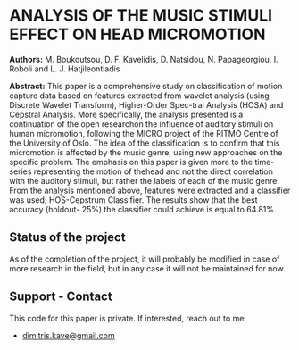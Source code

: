 # ANALYSIS OF THE MUSIC STIMULI EFFECT ON HEAD MICROMOTION

**Authors:** M. Boukoutsou, D. F. Kavelidis, D. Natsidou, N. Papageorgiou, I. Roboli and L. J. Hatjileontiadis

**Abstract:** This paper is a comprehensive study on classification of motion capture data based on features extracted from wavelet analysis (using Discrete Wavelet Transform), Higher-Order Spec-tral  Analysis  (HOSA)  and  Cepstral  Analysis.  More  specifically, the  analysis  presented  is  a  continuation  of  the  open  researchon  the  influence  of  auditory  stimuli  on  human  micromotion, following  the  MICRO  project  of  the  RITMO  Centre  of  the University of Oslo. The idea of the classification is to confirm that this micromotion is affected by the music genre, using new approaches on the specific problem. The emphasis on this paper is  given  more  to  the  time-series  representing  the  motion  of  thehead and not the direct correlation with the auditory stimuli, but rather  the  labels  of  each  of  the  music  genre.  From  the  analysis mentioned above, features were extracted and a classifier was used; HOS-Cepstrum Classifier. The results show that the best accuracy (holdout- 25%) the classifier  could  achieve  is  equal  to  64.81%.

## Status of the project
As of the completion of the project, it will probably be modified in case of more research in the field, but in any case it will not be maintained for now.

## Support - Contact
This code for this paper is private. If interested, reach out to me:
- dimitris.kave@gmail.com
